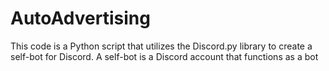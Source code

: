# AutoAdvertising
This code is a Python script that utilizes the Discord.py library to create a self-bot for Discord. A self-bot is a Discord account that functions as a bot
